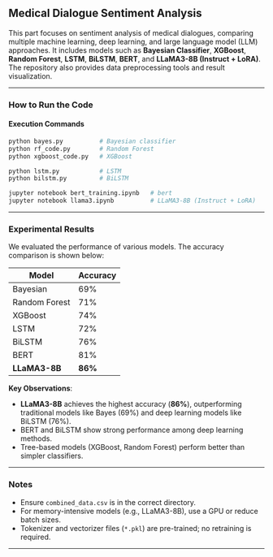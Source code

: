 ## Medical Dialogue Sentiment Analysis
This part focuses on sentiment analysis of medical dialogues, comparing multiple machine learning, deep learning, and large language model (LLM) approaches. It includes models such as **Bayesian Classifier**, **XGBoost**, **Random Forest**, **LSTM**, **BiLSTM**, **BERT**, and **LLaMA3-8B (Instruct + LoRA)**. The repository also provides data preprocessing tools and result visualization.

---

### How to Run the Code

#### Execution Commands  
```bash
python bayes.py          # Bayesian classifier
python rf_code.py        # Random Forest
python xgboost_code.py   # XGBoost

python lstm.py           # LSTM
python bilstm.py         # BiLSTM

jupyter notebook bert_training.ipynb   # bert
jupyter notebook llama3.ipynb          # LLaMA3-8B (Instruct + LoRA)

```

---

### Experimental Results  

We evaluated the performance of various models. The accuracy comparison is shown below:

| Model               | Accuracy |
|---------------------|----------|
| Bayesian            | 69%      |
| Random Forest       | 71%      |
| XGBoost             | 74%      |
| LSTM                | 72%      |
| BiLSTM              | 76%      |
| BERT                | 81%      |
| **LLaMA3-8B**       | **86%**  |

**Key Observations**:  
- **LLaMA3-8B** achieves the highest accuracy (**86%**), outperforming traditional models like Bayes (69%) and deep learning models like BiLSTM (76%).  
- BERT and BiLSTM show strong performance among deep learning methods.  
- Tree-based models (XGBoost, Random Forest) perform better than simpler classifiers.  

---

### Notes  
- Ensure `combined_data.csv` is in the correct directory.  
- For memory-intensive models (e.g., LLaMA3-8B), use a GPU or reduce batch sizes.  
- Tokenizer and vectorizer files (`*.pkl`) are pre-trained; no retraining is required.  

--- 
